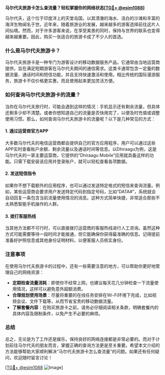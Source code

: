 **马尔代夫旅游卡怎么查流量？轻松掌握你的网络状态[[TG💪+ @esim1088](https://t.me/s/esim1088)]**

马尔代夫，这个位于印度洋上的天堂岛国，以其清澈的海水、洁白的沙滩和丰富的海洋生物闻名于世。近年来，随着旅游业的发展，越来越多的游客选择前往这片人间仙境。然而，对于许多游客来说，在享受美景的同时，保持与世界的联系也变得越来越重要。因此，购买一张适合的旅游卡成了不少人的首选。

### 什么是马尔代夫旅游卡？

马尔代夫旅游卡是一种专门为游客设计的移动数据服务产品，它通常由当地运营商提供，旨在满足短期游客在马尔代夫期间的通信需求。这类卡通常包含一定量的数据流量、通话时间和短信功能，并且支持快速激活和使用。相比传统的国际漫游服务，旅游卡不仅价格更实惠，而且使用起来更加灵活方便。

### 如何查询马尔代夫旅游卡的流量？

当你在马尔代夫旅行时，可能会遇到这样的情况：手机显示还有剩余流量，但具体还剩多少却不清楚。或者你想知道自己的流量是否快用完了，以便及时充值或调整使用习惯。那么，如何查询马尔代夫旅游卡的流量呢？以下是几种常见的方式：

#### 1. **通过运营商官方APP**
大多数马尔代夫的电信运营商都会提供自己的官方应用程序，用户可以通过这些APP实时查看账户余额、剩余流量以及通话时间等信息。以Dhiraagu为例，这是马尔代夫的一家主要运营商，它提供的“Dhiraagu Mobile”应用就具备这样的功能。只需下载安装该应用并登录账户，就可以轻松查看各项数据。

#### 2. **发送短信指令**
如果你不想下载额外的应用程序，也可以通过发送特定格式的短信来查询流量。例如，某些运营商会要求用户发送特定代码到指定号码，比如“DATA#”，系统就会自动回复一条包含当前流量使用情况的消息。这种方式简单快捷，非常适合那些不太熟悉智能手机操作的人群。

#### 3. **拨打客服热线**
当其他方法都不可行时，可以直接拨打运营商的客服热线进行人工咨询。虽然这种方式可能需要等待一段时间才能接通，但它能确保你获得最准确的信息。记得提前准备好护照信息或其他身份证明材料，以便客服人员核实身份。

### 注意事项

在使用马尔代夫旅游卡的过程中，还有一些需要注意的地方，可以帮助你更好地管理自己的网络资源：

- **定期检查流量消耗**：即使你不经常上网，也建议每天花几分钟检查一下流量使用情况，这样可以避免意外超额消费。
- **合理规划使用场景**：尽量将重要的在线任务安排在Wi-Fi环境下完成，比如视频会议、文件下载等，从而节省宝贵的移动数据流量。
- **了解套餐内容**：在购买旅游卡之前，请务必仔细阅读相关条款，明确套餐内的具体内容及限制条件，以免产生不必要的麻烦。

### 总结

总之，无论是为了工作还是娱乐，保持良好的网络连接都是非常必要的。而对于计划前往马尔代夫的朋友而言，掌握正确的查询方法更是至关重要。希望本文介绍的方法能够帮助大家顺利解决“马尔代夫旅游卡怎么查流量”的问题。如果还有任何疑问，欢迎随时留言讨论！

[[TG💪+ @esim1088](https://t.me/s/esim1088) ![Image](https://i.postimg.cc/4NQfJmqS/Snipaste-2025-05-13-00-14-12.png)]